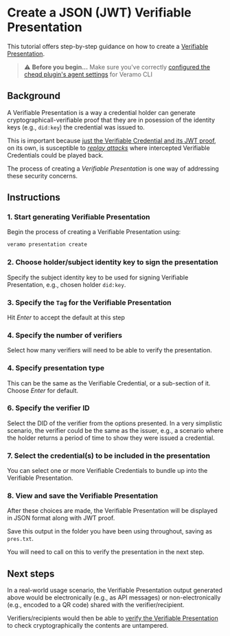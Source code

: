# Create a JSON (JWT) Verifiable Presentation

This tutorial offers step-by-step guidance on how to create a [Verifiable Presentation](https://w3c-ccg.github.io/vp-request-spec/).

> ⚠️ **Before you begin...** Make sure you've correctly [configured the cheqd plugin's agent settings](../../../guides/software-development-kits-sdks/veramo-sdk-for-cheqd/setup-cli.md) for Veramo CLI

## Background

A Verifiable Presentation is a way a credential holder can generate cryptographicall-verifiable proof that they are in posession of the identity keys (e.g., `did:key`) the credential was issued to.

This is important because [just the Verifiable Credential and its JWT proof](verify-jwt-vc.md), on its own, is susceptible to [_replay attacks_](https://en.wikipedia.org/wiki/Replay_attack) where intercepted Verifiable Credentials could be played back.

The process of creating a _Verifiable Presentation_ is one way of addressing these security concerns.

## Instructions

### 1. Start generating Verifiable Presentation

Begin the process of creating a Verifiable Presentation using:

```bash
veramo presentation create
```

### 2. Choose holder/subject identity key to sign the presentation

Specify the subject identity key to be used for signing Verifiable Presentation, e.g., chosen holder `did:key`.

### 3. Specify the `Tag` for the Verifiable Presentation

Hit _Enter_ to accept the default at this step

### 4. Specify the number of verifiers

Select how many verifiers will need to be able to verify the presentation.

### 4. Specify presentation type

This can be the same as the Verifiable Credential, or a sub-section of it. Choose _Enter_ for default.

### 6. Specify the verifier ID

Select the DID of the verifier from the options presented. In a very simplistic scenario, the verifier could be the same as the issuer, e.g., a scenario where the holder returns a period of time to show they were issued a credential.

### 7. Select the credential(s) to be included in the presentation

You can select one or more Verifiable Credentials to bundle up into the Verifiable Presentation.

### 8. View and save the Verifiable Presentation

After these choices are made, the Verifiable Presentation will be displayed in JSON format along with JWT proof.

Save this output in the folder you have been using throughout, saving as `pres.txt`.

You will need to call on this to verify the presentation in the next step.

## Next steps

In a real-world usage scenario, the Verifiable Presentation output generated above would be electronically (e.g., as API messages) or non-electronically (e.g., encoded to a QR code) shared with the verifier/recipient.

Verifiers/recipients would then be able to [verify the Verifiable Presentation](verify-presentation.md) to check cryptographically the contents are untampered.
